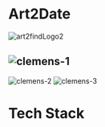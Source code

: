 # Art2Date
![art2findLogo2](https://user-images.githubusercontent.com/77647508/124762915-b05ad100-df33-11eb-9b20-32cf97981398.png)
## ![clemens-1](https://user-images.githubusercontent.com/77647508/124765610-6cb59680-df36-11eb-8bb1-afa75cb2ba50.jpg)
![clemens-2](https://user-images.githubusercontent.com/77647508/124765625-70491d80-df36-11eb-8228-b85654490872.jpg)
![clemens-3](https://user-images.githubusercontent.com/77647508/124765635-73440e00-df36-11eb-9c7c-5fa04df6f445.jpg)


# Tech Stack
